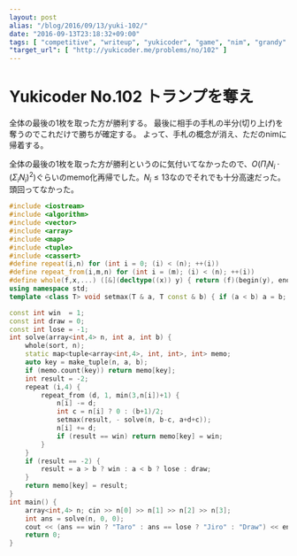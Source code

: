 ```yaml
---
layout: post
alias: "/blog/2016/09/13/yuki-102/"
date: "2016-09-13T23:18:32+09:00"
tags: [ "competitive", "writeup", "yukicoder", "game", "nim", "grandy" ]
"target_url": [ "http://yukicoder.me/problems/no/102" ]
---
```


# Yukicoder No.102 トランプを奪え

全体の最後の$1$枚を取った方が勝利する。
最後に相手の手札の半分(切り上げ)を奪うのでこれだけで勝ちが確定する。
よって、手札の概念が消え、ただのnimに帰着する。

全体の最後の$1$枚を取った方が勝利というのに気付いてなかったので、$O(\Pi_iN_i \cdot (\Sigma_iN_i)^2)$ぐらいのmemo化再帰でした。$N_i \le 13$なのでそれでも十分高速だった。
頭回ってなかった。

``` c++
#include <iostream>
#include <algorithm>
#include <vector>
#include <array>
#include <map>
#include <tuple>
#include <cassert>
#define repeat(i,n) for (int i = 0; (i) < (n); ++(i))
#define repeat_from(i,m,n) for (int i = (m); (i) < (n); ++(i))
#define whole(f,x,...) ([&](decltype((x)) y) { return (f)(begin(y), end(y), ## __VA_ARGS__); })(x)
using namespace std;
template <class T> void setmax(T & a, T const & b) { if (a < b) a = b; }

const int win  = 1;
const int draw = 0;
const int lose = -1;
int solve(array<int,4> n, int a, int b) {
    whole(sort, n);
    static map<tuple<array<int,4>, int, int>, int> memo;
    auto key = make_tuple(n, a, b);
    if (memo.count(key)) return memo[key];
    int result = -2;
    repeat (i,4) {
        repeat_from (d, 1, min(3,n[i])+1) {
            n[i] -= d;
            int c = n[i] ? 0 : (b+1)/2;
            setmax(result, - solve(n, b-c, a+d+c));
            n[i] += d;
            if (result == win) return memo[key] = win;
        }
    }
    if (result == -2) {
        result = a > b ? win : a < b ? lose : draw;
    }
    return memo[key] = result;
}
int main() {
    array<int,4> n; cin >> n[0] >> n[1] >> n[2] >> n[3];
    int ans = solve(n, 0, 0);
    cout << (ans == win ? "Taro" : ans == lose ? "Jiro" : "Draw") << endl;
    return 0;
}
```
